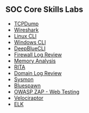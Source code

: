 ## SOC Core Skills Labs

- [TCPDump](https://github.com/ButchBytes-sec/ButchBytes-sec/blob/main/Navigator/SOC%20Core%20Skills/TCPDump.md)
- [Wireshark](https://github.com/ButchBytes-sec/ButchBytes-sec/blob/main/Navigator/SOC%20Core%20Skills/Wireshark.md)
- [Linux CLI]()
- [Windows CLI]()
- [DeepBlueCLI]()
- [Firewall Log Review]()
- [Memory Analysis]()
- [RITA]()
- [Domain Log Review]()
- [Sysmon]()
- [Bluespawn]()
- [OWASP ZAP - Web Testing]()
- [Velociraptor]()
- [ELK]()
